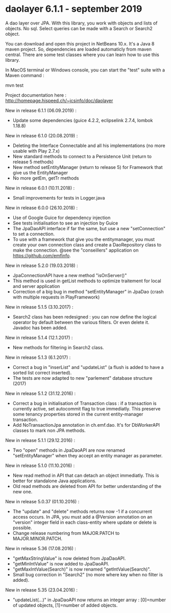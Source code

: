 # daolayer 6.1.1 - september 2019
A dao layer over JPA. With this library, you work with objects and lists of objects. No sql. Select queries can be made with a Search or Search2 object.

You can download and open this project in NetBeans 10.x. It's a Java 8 maven project. So, dependencies are loaded automaticly from maven central. There are some test classes where you can learn how to use this library.

In MacOS terminal or Windows console, you can start the "test" suite with a Maven command :

mvn test

Project documentation here :
http://homepage.hispeed.ch/~jcsinfo/doc/daolayer<br>

New in release 6.1.1 (06.09.2019) :
* Update some dependencies (guice 4.2.2, eclipselink 2.7.4, lombok 1.18.8)

New in release 6.1.0 (20.08.2019) :
* Deleting the Interface Connectable and all his implementations (no more usable with Play 2.7.x)
* New standard methods to connect to a Persistence Unit (return to release 5 methods)
* New method setEntityManager (return to release 5) for Framework that give us the EntityManager
* No more getEm, getTr methods

New in release 6.0.1 (10.11.2018) :
* Small improvements for tests in Logger.java

New in release 6.0.0 (26.10.2018) :
* Use of Google Guice for dependency injection
* See tests initialisation to see an injection by Guice
* The JpaDaoAPI interface if far the same, but use a new "setConnection" to set a connection.
* To use with a framework that give you the entitymanager, you must create your own connection class and create a DaoRepository class to make the connection. @see the "conseillers" application on https://github.com/emfinfo.

New in release 5.2.0 (19.03.2018) :
* JpaConnectionAPI have a new method "isOnServer()"
* This method is used in getList methods to optimize traitement for local and server application
* Correction of a big bug in method "setEntityManager" in JpaDao (crash with multiple requests in PlayFramework)

New in release 5.1.5 (3.10.2017) :
* Search2 class has been redesigned : you can now define the logical operator by default between the various filters.
Or even delete it. Javadoc has been added.

New in release 5.1.4 (12.1.2017) :
* New methods for filtering in Search2 class.

New in release 5.1.3 (6.1.2017) :
* Correct a bug in "inserList" and "updateList" (a flush is added to have a sorted list correct inserted).
* The tests are now adapted to new "parlement" database structure (2017)

New in release 5.1.2 (31.12.2016) :
* Correct a bug in initialisation of Transaction class : if a transaction is currently active, set autocommit flag to true immediatly. This preserve some tenancy properties stored in the current entity-manager transaction.
* Add NoTransactionJpa annotation in ch.emf.dao. It's for DbWorkerAPI classes to mark non JPA methods.

New in release 5.1.1 (29.12.2016) :
* Two "open" methods in JpaDaoAPI are now renamed "setEntityManager" when they accept an entity manager as parameter.

New in release 5.1.0 (11.10.2016) :
* New read method in API that can detach an object immediatly. This is better for standalone Java applications.
* Old read methods are deleted from API for better understanding of the new one.

New in release 5.0.37 (01.10.2016) :
* The "update" and "delete" methods returns now -1 if a concurrent access occurs. In JPA, you must add a @Version annotation on an "version" integer field in each class-entity where update or delete is possible.
* Change release numbering from MAJOR.PATCH to MAJOR.MINOR.PATCH.

New in release 5.36 (17.08.2016) :
* "getMaxStringValue" is now deleted from JpaDaoAPI.
* "getMinIntValue" is now added to JpaDaoAPI.
* "getMaxIntValue(Search)" is now renamed "getIntValue(Search)".
* Small bug correction in "Search2" (no more where key when no filter is added).

New in release 5.35 (23.04.2016) :
* "updateList(...)" in JpaDaoAPI now returns an integer array : [0]=number of updated objects, [1]=number of added objects.
